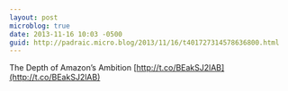 ```yaml
---
layout: post
microblog: true
date: 2013-11-16 10:03 -0500
guid: http://padraic.micro.blog/2013/11/16/t401727314578636800.html
---
```

The Depth of Amazon’s Ambition [http://t.co/BEakSJ2lAB](http://t.co/BEakSJ2lAB)
